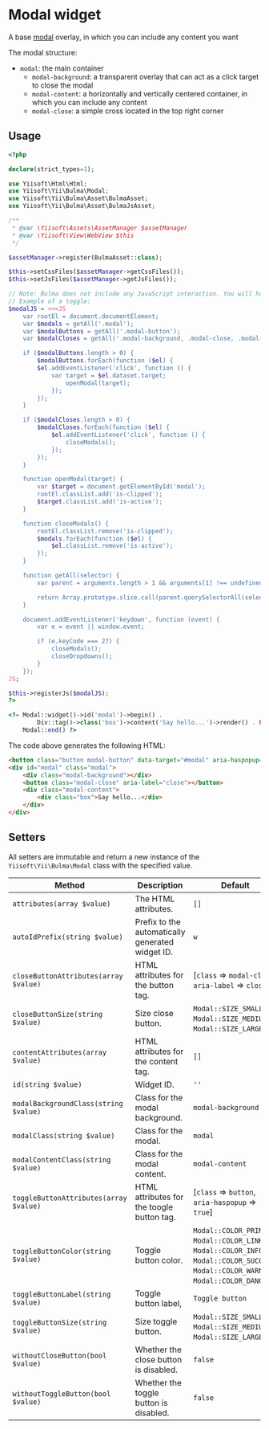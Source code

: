 # Modal widget

A base [modal](https://bulma.io/documentation/components/modal/) overlay, in which you can include any content you want

The modal structure:
- `modal`: the main container
    - `modal-background`: a transparent overlay that can act as a click target to close the modal
    - `modal-content`: a horizontally and vertically centered container, in which you can include any content
    - `modal-close`: a simple cross located in the top right corner

## Usage

```php
<?php

declare(strict_types=1);

use Yiisoft\Html\Html;
use Yiisoft\Yii\Bulma\Modal;
use Yiisoft\Yii\Bulma\Asset\BulmaAsset;
use Yiisoft\Yii\Bulma\Asset\BulmaJsAsset;

/**
 * @var \Yiisoft\Assets\AssetManager $assetManager
 * @var \Yiisoft\View\WebView $this
 */

$assetManager->register(BulmaAsset::class);

$this->setCssFiles($assetManager->getCssFiles());
$this->setJsFiles($assetManager->getJsFiles());

// Note: Bulma does not include any JavaScript interaction. You will have to implement the class toggle yourself.
// Example of a toggle:
$modalJS = <<<JS
    var rootEl = document.documentElement;
    var $modals = getAll('.modal');
    var $modalButtons = getAll('.modal-button');
    var $modalCloses = getAll('.modal-background, .modal-close, .modal-card-head .delete, .modal-card-foot .button');

    if ($modalButtons.length > 0) {
        $modalButtons.forEach(function ($el) {
        $el.addEventListener('click', function () {
            var target = $el.dataset.target;
                openModal(target);
            });
        });
    }

    if ($modalCloses.length > 0) {
        $modalCloses.forEach(function ($el) {
            $el.addEventListener('click', function () {
                closeModals();
            });
        });
    }

    function openModal(target) {
        var $target = document.getElementById('modal');
        rootEl.classList.add('is-clipped');
        $target.classList.add('is-active');
    }

    function closeModals() {
        rootEl.classList.remove('is-clipped');
        $modals.forEach(function ($el) {
            $el.classList.remove('is-active');
        });
    }

    function getAll(selector) {
        var parent = arguments.length > 1 && arguments[1] !== undefined ? arguments[1] : document;

        return Array.prototype.slice.call(parent.querySelectorAll(selector), 0);
    }

    document.addEventListener('keydown', function (event) {
        var e = event || window.event;

        if (e.keyCode === 27) {
            closeModals();
            closeDropdowns();
        }
    });
JS;

$this->registerJs($modalJS);
?>

<?= Modal::widget()->id('modal')->begin() .
        Div::tag()->class('box')->content('Say hello...')->render() . PHP_EOL .
    Modal::end() ?>
```

The code above generates the following HTML:

```html
<button class="button modal-button" data-target="#modal" aria-haspopup="true">Toggle button</button>
<div id="modal" class="modal">
    <div class="modal-background"></div>
    <button class="modal-close" aria-label="close"></button>
    <div class="modal-content">
        <div class="box">Say hello...</div>
    </div>
</div>
```

## Setters

All setters are immutable and return a new instance of the `Yiisoft\Yii\Bulma\Modal` class with the specified value.

Method | Description | Default
-------|-------------|---------
`attributes(array $value)` | The HTML attributes. | `[]`
`autoIdPrefix(string $value)` | Prefix to the automatically generated widget ID. | `w`
`closeButtonAttributes(array $value)` | HTML attributes for the button tag. | [`class` => `modal-close`, `aria-label` => `close`]
`closeButtonSize(string $value)` | Size close button. | `Modal::SIZE_SMALL`, `Modal::SIZE_MEDIUM`, `Modal::SIZE_LARGE`.
`contentAttributes(array $value)`| HTML attributes for the content tag. | `[]`
`id(string $value)` | Widget ID. | `''`
`modalBackgroundClass(string $value)` | Class for the modal background. | `modal-background`
`modalClass(string $value)` | Class for the modal. | `modal`
`modalContentClass(string $value)` | Class for the modal content. | `modal-content`
`toggleButtonAttributes(array $value)` |  HTML attributes for the toogle button tag. | [`class` => `button`, `aria-haspopup` => `true`]
`toggleButtonColor(string $value)` | Toggle button color. | `Modal::COLOR_PRIMARY`, `Modal::COLOR_LINK`, `Modal::COLOR_INFO`, `Modal::COLOR_SUCCESS`, `Modal::COLOR_WARNING`, `Modal::COLOR_DANGER`.
`toggleButtonLabel(string $value)` | Toggle button label, | `Toggle button`
`toggleButtonSize(string $value)` | Size toggle button. | `Modal::SIZE_SMALL`, `Modal::SIZE_MEDIUM`, `Modal::SIZE_LARGE`.
`withoutCloseButton(bool $value)` | Whether the close button is disabled. | `false`
`withoutToggleButton(bool $value)` | Whether the toggle button is disabled. | `false`
